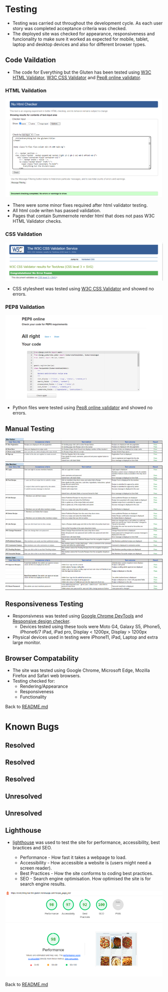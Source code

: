 # Testing
- Testing was carried out throughout the development cycle. As each user story was completed acceptance criteria was checked.
- The deployed site was checked for appearance, responsiveness and funcionality to make sure it worked as expected for mobile, tablet, laptop and desktop devices and also for different browser types.

## Code Vaildation
- The code for Everything but the Gluten has been tested using [W3C HTML Validator](https://validator.w3.org/), [W3C CSS Validator](https://jigsaw.w3.org/css-validator/) and [Pep8 online validator](http://pep8online.com/).

### HTML Vaildation
![html  validation](README/assets/html_validation.png)
- There were some minor fixes required after html validator testing.
- All html code writen has passed validation.
- Pages that contain Summernote render html that does not pass W3C HTML Validator checks.


### CSS Vaildation
![css validation](README/assets/css_validation.png)
- CSS stylesheet was tested using [W3C CSS Validator](https://jigsaw.w3.org/css-validator/) and showed no errors.



### PEP8 Vaildation
![pep8 validation](README/assets/pep8_validation.png)
- Python files were tested using [Pep8 online validator](http://pep8online.com/) and showed no errors.


## Manual Testing
![Manual Testing](README/assets/testing_doc1.png)
![Manual Testing](README/assets/testing_doc2.png)
![Manual Testing](README/assets/testing_doc3.png)




## Responsiveness Testing
- Responsivness was tested using [Google Chrome DevTools](https://developer.chrome.com/docs/devtools/) and [Responsive design checker](https://responsivedesignchecker.com/). 
    - Devices tested using these tools were Moto G4, Galaxy S5, iPhone5, iPhone6/7 iPad, iPad pro, Display < 1200px, Display > 1200px
- Physical devices used in testing were iPhone11, iPad, Laptop and extra large monitor.

## Browser Compatability
- The site was tested using Google Chrome, Microsoft Edge, Mozilla Firefox and Safari web browsers. 
- Testing checked for:
    - Rendering/Appearance
    - Responsiveness
    - Functionality 

Back to [README.md](README.md)

# Known Bugs

## Resolved
## Resolved
## Resolved

## Unresolved
## Unresolved


## Lighthouse

- [lighthouse](https://developers.google.com/web/tools/lighthouse) was used to test the site for performance, accessibility, best bractices and SEO.

    - Performance - How fast it takes a webpage to load.
    - Accessibility - How accessible a website is (users might need a screen reader).
    - Best Practices - How the site conforms to coding best practices.
    - SEO - Search engine optimisation. How optimised the site is for search engine results.

![lighthouse](README/assets/lighthouse2.png)

Back to [README.md](README.md)